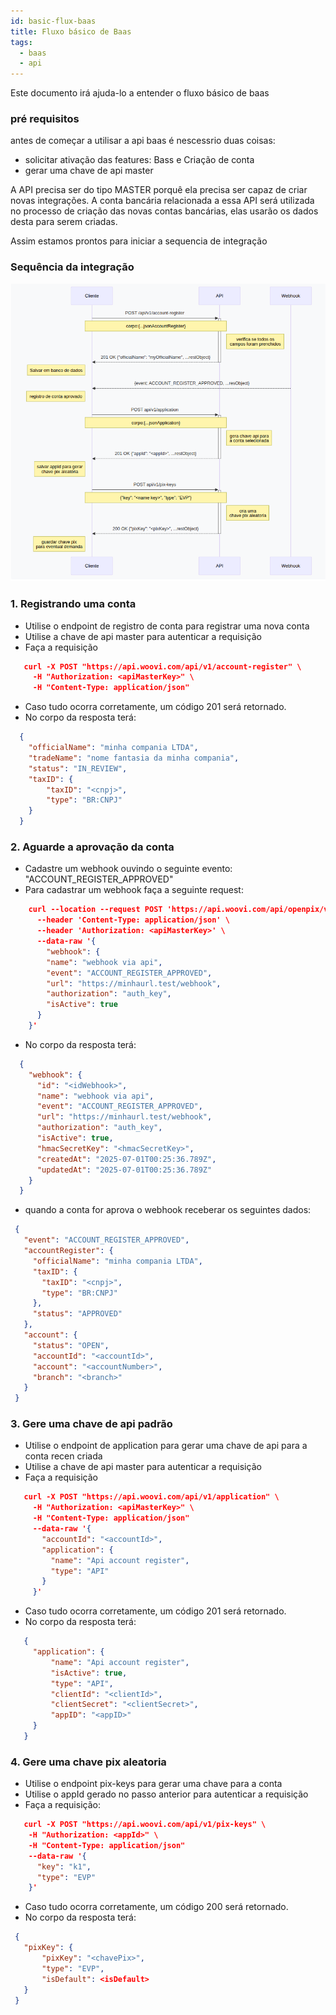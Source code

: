 ```yaml
---
id: basic-flux-baas
title: Fluxo básico de Baas
tags: 
  - baas 
  - api
---
```


Este documento irá ajuda-lo a entender o fluxo básico de baas

### pré requisitos

antes de começar a utilisar a api baas é nescessrio duas coisas: 
 * solicitar ativação das features: Bass e Criação de conta
 * gerar uma chave de api master

A API precisa ser do tipo MASTER porquê ela precisa ser capaz de criar novas integrações.
A conta bancária relacionada a essa API será utilizada no processo de criação das novas contas bancárias, elas usarão os dados desta para serem criadas.

Assim estamos prontos para iniciar a sequencia de integração

### Sequência da integração

![diagrama fluxo basico de conta](./__assets__/diagrama_fluxo_basico.png) 

### 1. Registrando uma conta
 * Utilise o endpoint de registro de conta para registrar uma nova conta
 * Utilise a chave de api master para autenticar a requisição
 * Faça a requisição
 ```JSON
    curl -X POST "https://api.woovi.com/api/v1/account-register" \
      -H "Authorization: <apiMasterKey>" \
      -H "Content-Type: application/json" 
 ```
 * Caso tudo ocorra corretamente, um código 201 será retornado.
 * No corpo da resposta terá:
  ```JSON
    {
      "officialName": "minha compania LTDA",
      "tradeName": "nome fantasia da minha compania",
      "status": "IN_REVIEW",
      "taxID": {
          "taxID": "<cnpj>",
          "type": "BR:CNPJ"
      }
    }
  ```

### 2. Aguarde a aprovação da conta
 * Cadastre um webhook ouvindo o seguinte evento: "ACCOUNT_REGISTER_APPROVED"
 * Para cadastrar um webhook faça a seguinte request:

  ```JSON
      curl --location --request POST 'https://api.woovi.com/api/openpix/v1/webhook' \
        --header 'Content-Type: application/json' \
        --header 'Authorization: <apiMasterKey>' \
        --data-raw '{
          "webhook": {
          "name": "webhook via api",
          "event": "ACCOUNT_REGISTER_APPROVED",
          "url": "https://minhaurl.test/webhook",
          "authorization": "auth_key",
          "isActive": true
        }
      }'
  ```

 * No corpo da resposta terá:

  ```JSON 
    {
      "webhook": {
        "id": "<idWebhook>",
        "name": "webhook via api",
        "event": "ACCOUNT_REGISTER_APPROVED",
        "url": "https://minhaurl.test/webhook",
        "authorization": "auth_key",
        "isActive": true,
        "hmacSecretKey": "<hmacSecretKey>",
        "createdAt": "2025-07-01T00:25:36.789Z",
        "updatedAt": "2025-07-01T00:25:36.789Z"
      }
    }
  ```

 * quando a conta for aprova o webhook receberar os seguintes dados: 
 ```JSON
  {
    "event": "ACCOUNT_REGISTER_APPROVED",
    "accountRegister": {
      "officialName": "minha compania LTDA",
      "taxID": {
        "taxID": "<cnpj>",
        "type": "BR:CNPJ"
      },
      "status": "APPROVED"
    },
    "account": {
      "status": "OPEN",
      "accountId": "<accountId>",
      "account": "<accountNumber>",
      "branch": "<branch>"
    }
  }
 ```

### 3. Gere uma chave de api padrão
 * Utilise o endpoint de application para gerar uma chave de api para a conta recen criada
 * Utilise a chave de api master para autenticar a requisição
 * Faça a requisição
 ```JSON
    curl -X POST "https://api.woovi.com/api/v1/application" \
      -H "Authorization: <apiMasterKey>" \
      -H "Content-Type: application/json" 
      --data-raw '{
        "accountId": "<accountId>",
        "application": {
          "name": "Api account register",
          "type": "API"
        }
      }'
 ```

 * Caso tudo ocorra corretamente, um código 201 será retornado.
 * No corpo da resposta terá:
 ```JSON
    {
      "application": {
          "name": "Api account register",
          "isActive": true,
          "type": "API",
          "clientId": "<clientId>",
          "clientSecret": "<clientSecret>",
          "appID": "<appID>"
      }
    }
 ```

### 4. Gere uma chave pix aleatoria
 * Utilise o endpoint pix-keys para gerar uma chave para a conta
 * Utilise o appId gerado no passo anterior para autenticar a requisição
 * Faça a requisição:
  ```JSON
     curl -X POST "https://api.woovi.com/api/v1/pix-keys" \
      -H "Authorization: <appId>" \
      -H "Content-Type: application/json" 
      --data-raw '{
        "key": "k1",
        "type": "EVP"
      }'
  ```
 * Caso tudo ocorra corretamente, um código 200 será retornado.
 * No corpo da resposta terá:
 ```JSON
  {
    "pixKey": {
        "pixKey": "<chavePix>",
        "type": "EVP",
        "isDefault": <isDefault>
    }
  }
 ```
